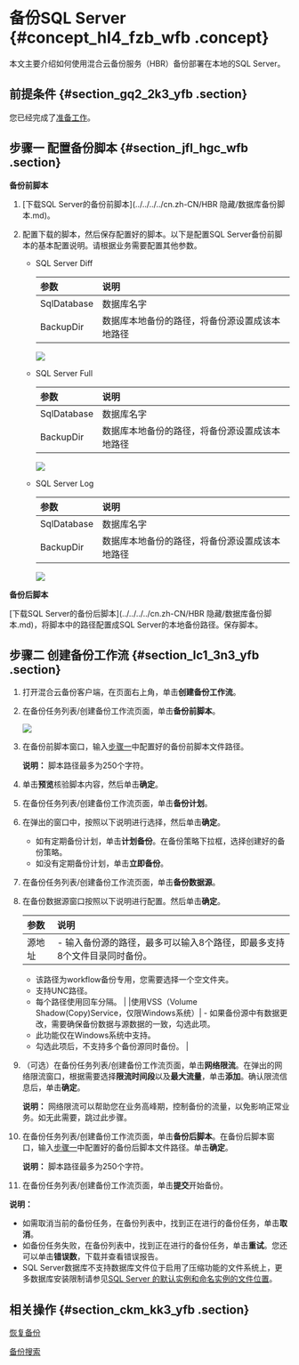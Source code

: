 # 备份SQL Server {#concept_hl4_fzb_wfb .concept}

本文主要介绍如何使用混合云备份服务（HBR）备份部署在本地的SQL Server。

## 前提条件 {#section_gq2_2k3_yfb .section}

您已经完成了[准备工作](cn.zh-CN/本地备份教程/基于workflow的备份/准备工作.md)。

## 步骤一 配置备份脚本 {#section_jfl_hgc_wfb .section}

 **备份前脚本** 

1.   [下载SQL Server的备份前脚本](../../../../cn.zh-CN/HBR 隐藏/数据库备份脚本.md)。

2.  配置下载的脚本，然后保存配置好的脚本。以下是配置SQL Server备份前脚本的基本配置说明。请根据业务需要配置其他参数。

    -   SQL Server Diff

        |参数|说明|
        |:-|:-|
        |SqlDatabase|数据库名字|
        |BackupDir|数据库本地备份的路径，将备份源设置成该本地路径|

         ![](http://static-aliyun-doc.oss-cn-hangzhou.aliyuncs.com/assets/img/64700/156145633232649_zh-CN.png) 

    -   SQL Server Full

        |参数|说明|
        |:-|:-|
        |SqlDatabase|数据库名字|
        |BackupDir|数据库本地备份的路径，将备份源设置成该本地路径|

        ![](http://static-aliyun-doc.oss-cn-hangzhou.aliyuncs.com/assets/img/64700/156145633232651_zh-CN.png)

    -   SQL Server Log

        |参数|说明|
        |:-|:-|
        |SqlDatabase|数据库名字|
        |BackupDir|数据库本地备份的路径，将备份源设置成该本地路径|

        ![](http://static-aliyun-doc.oss-cn-hangzhou.aliyuncs.com/assets/img/64700/156145633232655_zh-CN.png)


 **备份后脚本** 

 [下载SQL Server的备份后脚本](../../../../cn.zh-CN/HBR 隐藏/数据库备份脚本.md)，将脚本中的路径配置成SQL Server的本地备份路径。保存脚本。

## 步骤二 创建备份工作流 {#section_lc1_3n3_yfb .section}

1.  打开混合云备份客户端，在页面右上角，单击**创建备份工作流**。

2.  在备份任务列表/创建备份工作流页面，单击**备份前脚本**。

    ![](http://static-aliyun-doc.oss-cn-hangzhou.aliyuncs.com/assets/img/64539/156145633332506_zh-CN.png)

3.  在备份前脚本窗口，输入[步骤一](#section_jfl_hgc_wfb)中配置好的备份前脚本文件路径。

    **说明：** 脚本路径最多为250个字符。

4.  单击**预览**核验脚本内容，然后单击**确定**。

5.  在备份任务列表/创建备份工作流页面，单击**备份计划**。

6.  在弹出的窗口中，按照以下说明进行选择，然后单击**确定**。

    -   如有定期备份计划，单击**计划备份**。在备份策略下拉框，选择创建好的备份策略。
    -   如没有定期备份计划，单击**立即备份**。
7.  在备份任务列表/创建备份工作流页面，单击**备份数据源**。

8.  在备份数据源窗口按照以下说明进行配置。然后单击**确定**。

    |参数|说明|
    |:-|:-|
    |源地址|     -   输入备份源的路径，最多可以输入8个路径，即最多支持8个文件目录同时备份。
    -   该路径为workflow备份专用，您需要选择一个空文件夹。
    -   支持UNC路径。
    -   每个路径使用回车分隔。
 |
    |使用VSS（Volume Shadow\(Copy\)Service，仅限Windows系统）|     -   如果备份源中有数据更改，需要确保备份数据与源数据的一致，勾选此项。
    -   此功能仅在Windows系统中支持。
    -   勾选此项后，不支持多个备份源同时备份。
 |

9.  （可选）在备份任务列表/创建备份工作流页面，单击**网络限流**。在弹出的网络限流窗口，根据需要选择**限流时间段**以及**最大流量**，单击**添加**。确认限流信息后，单击**确定**。

    **说明：** 网络限流可以帮助您在业务高峰期，控制备份的流量，以免影响正常业务。如无此需要，跳过此步骤。

10. 在备份任务列表/创建备份工作流页面，单击**备份后脚本**。在备份后脚本窗口，输入[步骤一](#section_jfl_hgc_wfb)中配置好的备份后脚本文件路径。单击**确定**。

    **说明：** 脚本路径最多为250个字符。

11. 在备份任务列表/创建备份工作流页面，单击**提交**开始备份。


**说明：** 

-   如需取消当前的备份任务，在备份列表中，找到正在进行的备份任务，单击**取消**。
-   如备份任务失败，在备份列表中，找到正在进行的备份任务，单击**重试**。您还可以单击**错误数**，下载并查看错误报告。
-   SQL Server数据库不支持数据库文件位于启用了压缩功能的文件系统上，更多数据库安装限制请参见[SQL Server 的默认实例和命名实例的文件位置](https://docs.microsoft.com/en-us/sql/sql-server/install/file-locations-for-default-and-named-instances-of-sql-server?view=sql-server-2017)。

## 相关操作 {#section_ckm_kk3_yfb .section}

 [恢复备份](cn.zh-CN/本地备份教程/基于workflow的备份/恢复备份.md) 

 [备份搜索](cn.zh-CN/本地备份教程/基于workflow的备份/备份搜索.md) 

